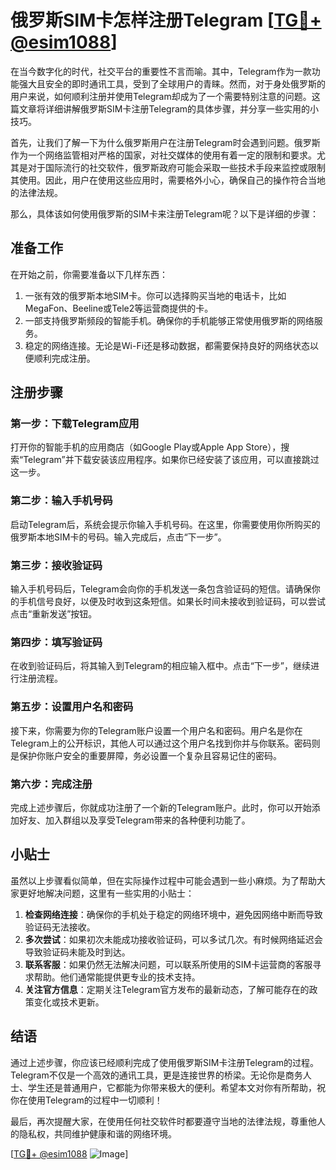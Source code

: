 # 俄罗斯SIM卡怎样注册Telegram [[TG💪+ @esim1088](https://t.me/s/esim1088)]

在当今数字化的时代，社交平台的重要性不言而喻。其中，Telegram作为一款功能强大且安全的即时通讯工具，受到了全球用户的青睐。然而，对于身处俄罗斯的用户来说，如何顺利注册并使用Telegram却成为了一个需要特别注意的问题。这篇文章将详细讲解俄罗斯SIM卡注册Telegram的具体步骤，并分享一些实用的小技巧。

首先，让我们了解一下为什么俄罗斯用户在注册Telegram时会遇到问题。俄罗斯作为一个网络监管相对严格的国家，对社交媒体的使用有着一定的限制和要求。尤其是对于国际流行的社交软件，俄罗斯政府可能会采取一些技术手段来监控或限制其使用。因此，用户在使用这些应用时，需要格外小心，确保自己的操作符合当地的法律法规。

那么，具体该如何使用俄罗斯的SIM卡来注册Telegram呢？以下是详细的步骤：

## 准备工作

在开始之前，你需要准备以下几样东西：
1. 一张有效的俄罗斯本地SIM卡。你可以选择购买当地的电话卡，比如MegaFon、Beeline或Tele2等运营商提供的卡。
2. 一部支持俄罗斯频段的智能手机。确保你的手机能够正常使用俄罗斯的网络服务。
3. 稳定的网络连接。无论是Wi-Fi还是移动数据，都需要保持良好的网络状态以便顺利完成注册。

## 注册步骤

### 第一步：下载Telegram应用
打开你的智能手机的应用商店（如Google Play或Apple App Store），搜索“Telegram”并下载安装该应用程序。如果你已经安装了该应用，可以直接跳过这一步。

### 第二步：输入手机号码
启动Telegram后，系统会提示你输入手机号码。在这里，你需要使用你所购买的俄罗斯本地SIM卡的号码。输入完成后，点击“下一步”。

### 第三步：接收验证码
输入手机号码后，Telegram会向你的手机发送一条包含验证码的短信。请确保你的手机信号良好，以便及时收到这条短信。如果长时间未接收到验证码，可以尝试点击“重新发送”按钮。

### 第四步：填写验证码
在收到验证码后，将其输入到Telegram的相应输入框中。点击“下一步”，继续进行注册流程。

### 第五步：设置用户名和密码
接下来，你需要为你的Telegram账户设置一个用户名和密码。用户名是你在Telegram上的公开标识，其他人可以通过这个用户名找到你并与你联系。密码则是保护你账户安全的重要屏障，务必设置一个复杂且容易记住的密码。

### 第六步：完成注册
完成上述步骤后，你就成功注册了一个新的Telegram账户。此时，你可以开始添加好友、加入群组以及享受Telegram带来的各种便利功能了。

## 小贴士

虽然以上步骤看似简单，但在实际操作过程中可能会遇到一些小麻烦。为了帮助大家更好地解决问题，这里有一些实用的小贴士：

1. **检查网络连接**：确保你的手机处于稳定的网络环境中，避免因网络中断而导致验证码无法接收。
2. **多次尝试**：如果初次未能成功接收验证码，可以多试几次。有时候网络延迟会导致验证码未能及时到达。
3. **联系客服**：如果仍然无法解决问题，可以联系所使用的SIM卡运营商的客服寻求帮助。他们通常能提供更专业的技术支持。
4. **关注官方信息**：定期关注Telegram官方发布的最新动态，了解可能存在的政策变化或技术更新。

## 结语

通过上述步骤，你应该已经顺利完成了使用俄罗斯SIM卡注册Telegram的过程。Telegram不仅是一个高效的通讯工具，更是连接世界的桥梁。无论你是商务人士、学生还是普通用户，它都能为你带来极大的便利。希望本文对你有所帮助，祝你在使用Telegram的过程中一切顺利！

最后，再次提醒大家，在使用任何社交软件时都要遵守当地的法律法规，尊重他人的隐私权，共同维护健康和谐的网络环境。

[[TG💪+ @esim1088](https://t.me/s/esim1088) ![Image](https://i.postimg.cc/4NQfJmqS/Snipaste-2025-05-13-00-14-12.png)]